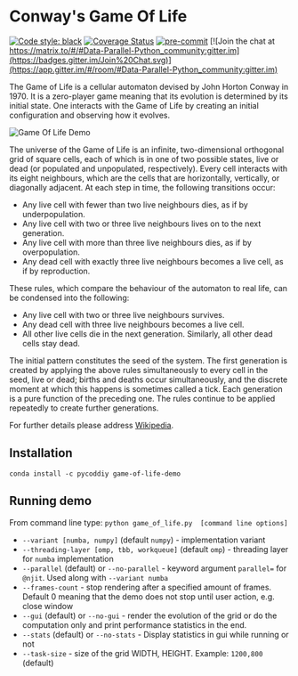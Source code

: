 # Conway's Game Of Life
[![Code style: black](https://img.shields.io/badge/code%20style-black-000000.svg)](https://github.com/psf/black)
[![Coverage Status](https://coveralls.io/repos/github/samaid/game-of-life-demo/badge.svg?branch=main)](https://coveralls.io/github/samaid/game-of-life-demo?branch=main)
[![pre-commit](https://img.shields.io/badge/pre--commit-enabled-brightgreen?logo=pre-commit&logoColor=white)](https://github.com/pre-commit/pre-commit)
[![Join the chat at https://matrix.to/#/#Data-Parallel-Python_community:gitter.im](https://badges.gitter.im/Join%20Chat.svg)](https://app.gitter.im/#/room/#Data-Parallel-Python_community:gitter.im)


The Game of Life is a cellular automaton devised by John Horton Conway in 1970.
It is a zero-player game meaning that its evolution is determined by its initial state.
One interacts with the Game of Life by creating an initial configuration and observing how it evolves.

![Game Of Life Demo](https://github.com/samaid/GameOfLife/blob/main/images/game-of-life-lowres.gif)

The universe of the Game of Life is an infinite, two-dimensional orthogonal grid of square cells, each of which is in one of two possible states,
live or dead (or populated and unpopulated, respectively). Every cell interacts with its eight neighbours, which are the cells that are horizontally,
vertically, or diagonally adjacent. At each step in time, the following transitions occur:

* Any live cell with fewer than two live neighbours dies, as if by underpopulation.
* Any live cell with two or three live neighbours lives on to the next generation.
* Any live cell with more than three live neighbours dies, as if by overpopulation.
* Any dead cell with exactly three live neighbours becomes a live cell, as if by reproduction.

These rules, which compare the behaviour of the automaton to real life, can be condensed into the following:

* Any live cell with two or three live neighbours survives.
* Any dead cell with three live neighbours becomes a live cell.
* All other live cells die in the next generation. Similarly, all other dead cells stay dead.

The initial pattern constitutes the seed of the system.
The first generation is created by applying the above rules simultaneously to every cell in the seed,
live or dead; births and deaths occur simultaneously, and the discrete moment at which this happens is
sometimes called a tick.
Each generation is a pure function of the preceding one.
The rules continue to be applied repeatedly to create further generations.

For further details please address [Wikipedia](https://en.wikipedia.org/wiki/Conway%27s_Game_of_Life).

Installation
------------
`conda install -c pycoddiy game-of-life-demo`

Running demo
------------

From command line type:
`python game_of_life.py  [command line options]`

* `--variant [numba, numpy]` (default `numpy`) - implementation variant
* `--threading-layer [omp, tbb, workqueue]` (default `omp`) - threading layer for `numba` implementation
* `--parallel` (default) or `--no-parallel` - keyword argument `parallel=` for `@njit`.
  Used along with `--variant numba`
* `--frames-count` - stop rendering after a specified amount of frames. Default 0 meaning that the demo
  does not stop until user action, e.g. close window
* `--gui` (default) or `--no-gui` - render the evolution of the grid or do the computation only and
  print performance statistics in the end.
* `--stats` (default) or `--no-stats` - Display statistics in gui while running or not
* `--task-size` - size of the grid WIDTH, HEIGHT. Example: `1200,800` (default)

